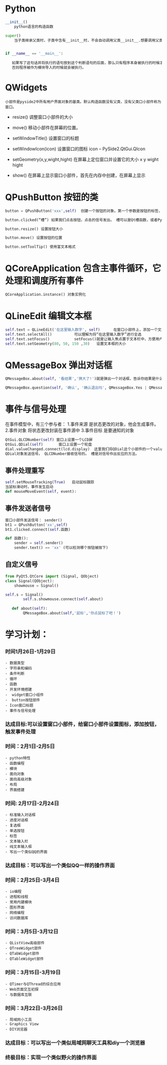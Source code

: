 # Python
```python
__init__()
    python语言的构造函数

super()
    当子类继承父类时，子类中含有__init__时，不会自动调用父类__init__.想要调用父类的变量，必须用super().__init__();


if __name__ == '__main__':
    
   如果写了这句话并将执行的语句放到这个判断语句的后面，那么只有程序本身被执行的时候才能运行这个判断语句下面的语句。
   否则程序被作为模块导入的时候就会被执行。
```  
   
   
# QWidgets 
	小部件是pyside2中所有用户界面对象的基类。默认构造函数没有父类，没有父类口小部件称为窗口。

  - resize() 调整窗口小部件的大小

  - move()  移动小部件在屏幕的位置。

  - setWindowTitle() 设置窗口的标题

  - setWindowIcon(icon) 设置窗口的图标      icon – PySide2.QtGui.QIcon

  - setGeometry(x,y,wight,hight)  在屏幕上定位窗口并设置它的大小  x y  wight hight

  - show()  在屏幕上显示窗口小部件，首先在内存中创建，在屏幕上显示





# QPushButton  按钮的类
```python
button = QPushButton('xxx',self)  创建一个按钮的对象。第一个参数是按钮的标签，第二个是父窗口小部件 

button.clicked(“槽”) 如果我们点击按钮，点击的信号发出。 槽可以是Qt槽函数，或者Python可调用的函数。

button.resize() 设置按钮大小

button.move() 设置按钮的位置

button.setToolTip() 使用富文本格式
```




# QCoreApplication  包含主事件循环，它处理和调度所有事件
```python
QCoreApplication.instance() 对象实例化
```


# QLineEdit   编辑文本框
```python
self.text = QLineEdit('在这里输入数字', self)      在窗口小部件上，添加一个文本框
self.text.selectAll()          可以理解为将“在这里输入数字”进行全选                 
self.text.setFocus()		   setFocus()就是让输入焦点置于文本栏中，方便用户输入，不然还得手动在文本栏中单击一下，很是麻烦。
self.text.setGeometry(80, 50, 150 ,30)   设置文本框的大小
```



# QMessageBox 弹出对话框
```python
QMessageBox.about(self, '看结果','猜大了!')就是弹出一个对话框，告诉你结果是什么样的。  第一个参数是 PySide2.QtWidgets.QWidget（self），第二个是弹出对话框的标题，第三个是对话框弹出的内容

QMessageBox.question(self, '确认', '确认退出吗', QMessageBox.Yes | QMessageBox.No, QMessageBox.No)  第一个字符串出现在标题栏上。 第二个字符串是对话框显示的消息文本。 第三个参数指定出现在对话框中的按钮的组合。 最后一个参数是默认按钮。 它是初始键盘焦点的按钮。 返回值存储在答复变量中。
```





# 事件与信号处理
在事件模型中，有三个参与者：
1.事件来源    是状态更改的对象，他会生成事件。
2.事件对象    将状态更改封装在事件源中
3.事件目标    是要通知的对象

```python
QtGui.QLCDNumber(self) 窗口上设置一个LCD屏
QtGui.QDial(self)       窗口上设置一个轮盘
dial.valueChanged.connect(lcd.display)  这里我们将QDial这个小部件的一个valueChanged信号连接到lcd数字的显示槽。
QDial对象发送信号。 QLCDNumber接收信号的。 槽是对信号作出反应的方法。
```

## 事件处理重写
```python
self.setMouseTracking(True)   启动鼠标跟踪
当鼠标滑动时，事件发生启动
def mouseMoveEvent(self, event):
```

## 事件发送者信号
```python
窗口小部件发送信号： sender()
bt1 = QPushButton('xx',self)
bt1.clicked.connect(self.函数)

def 函数():
    sender = self.sender()
	sender.text() == 'xx' (可以检测哪个按钮被按下)
``` 


## 自定义信号
```python
from PyQt5.QtCore import (Signal, QObject)
class Signal(QObject):
    showmouse = Signal()

self.s = Signal()
        self.s.showmouse.connect(self.about)
		
   def about(self):
        QMessageBox.about(self,'鼠标','你点鼠标了吧！')
```		
		
		

# 学习计划：
### 时间1月26日-1月29日
    - 数据类型
    - 字符串和编码
    - 条件判断
    - 循环
    - 函数
    - 开发环境搭建
    -  widget窗口小组件
    -  button按钮部件
    - Icon窗口标题
    - 事件与信号处理
  
### 达成目标:可以设置窗口小部件，给窗口小部件设置图标，添加按钮，触发事件处理

### 时间：2月1日-2月5日
    - python特性
    - 函数编程
    - 模块
    - 面向对象
    - 面向高级对象
    - 布局
    - 界面搭建
    
### 时间: 2月17日-2月24日
    - 标准输入对话框
    - 进度对话框
    - 复选框
    - 单选按钮
    - 标签
    - 文本输入栏
    - 纯文本输入框
    - 写出一个类似QQ的界面
### 达成目标：可以写出一个类似QQ一样的操作界面
     
### 时间：2月25日-3月4日
    - io编程
    - 进程和线程
    - 常用内建模块
    - 图形界面
    - 网络编程
    - 访问数据库
    
### 时间：3月5日-3月12日
    - QListView高级部件
    - QTreeWidget部件
    - QTabWidget部件
    - QTableWidget部件
    
### 时间：3月15日-3月19日
    - QTimer与QThread的综合应用
    - Web页面交互初探
    - 与数据库互联
    
### 时间：3月22日-3月26日
    - 局域网小工具
    - Graphics View
    - DIY浏览器
    
### 达成目标：可以写出一个类似局域网聊天工具和diy一个浏览器
### 终极目标：实现一个类似野火的操作界面

